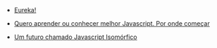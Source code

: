* [Eureka!](http://braziljs.org/blog/eureka/)

* [Quero aprender ou conhecer melhor Javascript. Por onde começar](http://www.luiztiago.com/post/34760239764/quero-aprender-ou-conhecer-melhor-javascript-pori)

* [Um futuro chamado Javascript Isomórfico](https://medium.com/pensamentos-js/um-futuro-chamado-javascript-isomorfico-fa43af60d132)


